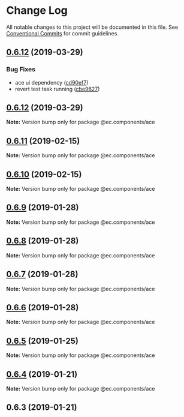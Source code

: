 # Change Log

All notable changes to this project will be documented in this file.
See [Conventional Commits](https://conventionalcommits.org) for commit guidelines.

## [0.6.12](https://github.com/entrecode/ec.components/compare/@ec.components/ace@0.6.11...@ec.components/ace@0.6.12) (2019-03-29)


### Bug Fixes

* ace ui dependency ([cd90ef7](https://github.com/entrecode/ec.components/commit/cd90ef7))
* revert test task running ([cbe9627](https://github.com/entrecode/ec.components/commit/cbe9627))





## [0.6.12](https://github.com/entrecode/ec.components/compare/@ec.components/ace@0.6.11...@ec.components/ace@0.6.12) (2019-03-29)

**Note:** Version bump only for package @ec.components/ace





## [0.6.11](https://github.com/entrecode/ec.components/compare/@ec.components/ace@0.6.10...@ec.components/ace@0.6.11) (2019-02-15)

**Note:** Version bump only for package @ec.components/ace





## [0.6.10](https://github.com/entrecode/ec.components/compare/@ec.components/ace@0.6.9...@ec.components/ace@0.6.10) (2019-02-15)

**Note:** Version bump only for package @ec.components/ace





## [0.6.9](https://github.com/entrecode/ec.components/compare/@ec.components/ace@0.6.8...@ec.components/ace@0.6.9) (2019-01-28)

**Note:** Version bump only for package @ec.components/ace





## [0.6.8](https://github.com/entrecode/ec.components/compare/@ec.components/ace@0.6.7...@ec.components/ace@0.6.8) (2019-01-28)

**Note:** Version bump only for package @ec.components/ace





## [0.6.7](https://github.com/entrecode/ec.components/compare/@ec.components/ace@0.6.6...@ec.components/ace@0.6.7) (2019-01-28)

**Note:** Version bump only for package @ec.components/ace





## [0.6.6](https://github.com/entrecode/ec.components/compare/@ec.components/ace@0.6.5...@ec.components/ace@0.6.6) (2019-01-28)

**Note:** Version bump only for package @ec.components/ace





## [0.6.5](https://github.com/entrecode/ec.components/compare/@ec.components/ace@0.6.4...@ec.components/ace@0.6.5) (2019-01-25)

**Note:** Version bump only for package @ec.components/ace





## [0.6.4](https://github.com/entrecode/ec.components/compare/@ec.components/ace@0.6.3...@ec.components/ace@0.6.4) (2019-01-21)

**Note:** Version bump only for package @ec.components/ace





## 0.6.3 (2019-01-21)

